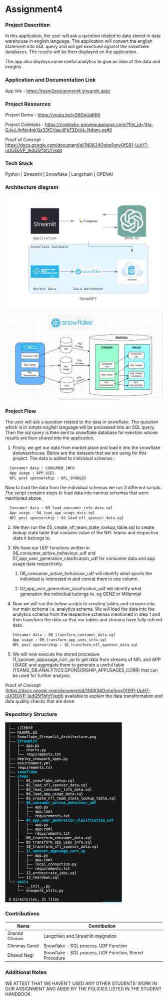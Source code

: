 # Assignment4

### Project Descrition 

In this application, the user will ask a question related to data stored in data warehouse in english language. The application will convert the english statement into SQL query and will get exectued against the snowflake databases. The results will be then displayed on the application.

The app also displays some useful analytics to give an idea of the data and insights

### Application and Documentation Link

App link - https://team2assignment4.streamlit.app/

### Project Resources

Project Demo - https://youtu.be/vD6DeUaKKtI

Project Codelabs - https://codelabs-preview.appspot.com/?file_id=1Ha-GJvJ_4nNn4plrQz33fCVaaJjFb73ZpVk_N4qm_xs#0

Proof of Concept - https://docs.google.com/document/d/1N0K34Oohp1onvOfS91-UuH7-uUOE0VP_1edQ5f1bfcY/edit

### Tech Stack
Python | Streamlit | Snowflake | Langchain | OPENAI

### Architecture diagram ###

![image](Snowflake_Streamlit_Architecture.png)

![image](snowflake_internal_architecture.png)

### Project Flow

The user will ask a question related to the data in snowflake. The question which is in simple english language will be processed into an SQL query. Then the sql query is then sent to snowflake database for exection whose results are then shared into the application. 

1) Firstly, we get our data from market place and load it into the snowflake datawarehouse. Below are the datasets that we are using for this project. The data is added to individual schemas :
``` 
  Consumer data : CONSUMER_INFO
  App usage : APP_USES
  NFL post sponsership : NFL_SPONSER
```
  Now to load the data from the individual schemas we run 3 different scripts. The script contains steps to load data into various schemas that were mentioned above. 
```
  Consumer data : 03_load_consumer_info_data.sql 
  App usage : 04_load_app_usage_data.sql
  NFL post sponsership : 02_load_nfl_sponser_data.sql
```
2) We then run the 05_create_nfl_team_state_lookup_table.sql to create lookup state table that contains value of the NFL teams and respective state it belongs to.

3) We have our UDF functions written in 06_consumer_active_behaviour_udf and 07_app_user_generation_clasification_udf for consumer data and app usage data respectively.

   1) 06_consumer_active_behaviour_udf will identify what sports the individual is interested in and concat them in one column.
   
   2) 07_app_user_generation_clasification_udf will identify what generation the individual belongs to. eg GENZ or Millennial
   
4) Now we will run the below scripts to creating tables and streams into our main schema i.e. analytics schema. We will load the data into the analytics schema from the respective schemas mentioned in step 1 and then transform the data so that our tables and streams have fully refined data.
   ```
   Consumer data : 08_transform_consumer_data.sql
   App usage : 09_transform_app_uses_info.sql
   NFL post sponsership : 10_transform_nfl_sponsor_data.sql
   ```

5) We will now execute the stored procedure 11_sponser_appusage_corr_sp to get data from streams of NFL and APP USAGE and aggregate them to generate a useful table (TEAM2_DB.ANALYTICS.SPONSORSHIP_APPUSAGES_CORR) that can be used for further analysis. 

Proof of Concept (https://docs.google.com/document/d/1N0K34Oohp1onvOfS91-UuH7-uUOE0VP_1edQ5f1bfcY/edit) available to explain the data transformation and data quality checks that are done. 

### Repository Structure

![image](Snowflake_Streamlit_Tree.png)

### Contributions

| Name                            | Contribution                                                                 |  
| ------------------------------- | -----------------------------------------------------------------------------|
| Shardul Chavan                  | Langchain and Streamlit integration                                          | 
| Chinmay Gandi                   | Snowflake - SQL process, UDF Function                                        | 
| Dhawal Negi                     | Snowflake - SQL process, UDF Function, Stored Procedure                      |                                                  

### Additional Notes
WE ATTEST THAT WE HAVEN’T USED ANY OTHER STUDENTS’ WORK IN OUR ASSIGNMENT AND ABIDE BY THE POLICIES LISTED IN THE STUDENT HANDBOOK. 

